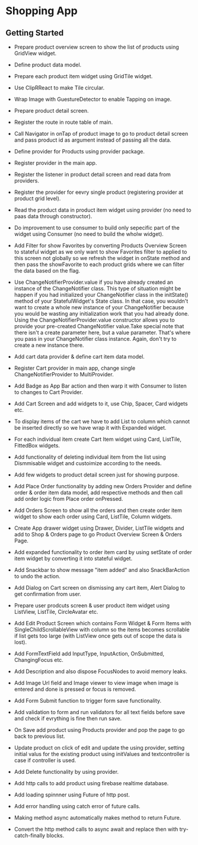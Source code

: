 # Shopping App
## Getting Started

* Prepare product overview screen to show the list of products using GridView widget.
* Define product data model.
* Prepare each product item widget using GridTile widget.
* Use ClipRReact to make Tile circular.
* Wrap Image with GuestureDetector to enable Tapping on image.
* Prepare product detail screen.
* Register the route in route table of main.
* Call Navigator in onTap of product image to go to product detail screen and pass product id as argument instead of passing all the data.
* Define provider for Products using provider package.
* Register provider in the main app.
* Register the listener in product detail screen and read data from providers.
* Register the provider for eevry single product (registering provider at product grid level).
* Read the product data in product item widget using provider (no need to paas data through constructor).
* Do improvement to use consumer to build only sepecific part of the widget using Consumer (no need to build the wholw widget).
* Add Filter for show Favorites by converting Products Overview Screen to stateful widget as we only want to show Favorites filter to applied to this screen not globally so we refresh the widget in onState method and then pass the showFavorite to each product grids where we can filter the data based on the flag.
* Use ChangeNotifierProvider.value if you have already created an instance of the ChangeNotifier class. This type of situation might be happen if you had initialized your ChangeNotifier class in the initState() method of your StatefulWidget's State class.
In that case, you wouldn't want to create a whole new instance of your ChangeNotifier because you would be wasting any initialization work that you had already done. Using the ChangeNotifierProvider.value constructor allows you to provide your pre-created ChangeNotifier value.Take special note that there isn't a create parameter here, but a value parameter. That's where you pass in your ChangeNotifier class instance. Again, don't try to create a new instance there.
* Add cart data provider & define cart item data model.
* Register Cart provider in main app, change single ChangeNotifierProvider to MultiProvider.
* Add Badge as App Bar action and then warp it with Consumer to listen to changes to Cart Provider.
* Add Cart Screen and add widgets to it, use Chip, Spacer, Card widgets etc.
* To display items of the cart we have to add List to column which cannot be inserted directly so we have wrap it with Expanded widget.
* For each individual item create Cart Item widget using Card, ListTile, FittedBox widgets.
* Add functionality of deleting individual item from the list using Dismmisable widget and custoimize according to the needs.
* Add few widgets to product detail screen just for showing purpose.
* Add Place Order functionality by adding new Orders Provider and define order & order item data model, add respective methods and then call add order logic from Place order onPressed.
* Add Orders Screen to show all the orders and then create order item widget to show each order using Card, ListTile, Column widgets.
* Create App drawer widget using Drawer, Divider, ListTile widgets and add to Shop & Orders page to go Product Overview Screen & Orders Page.
* Add expanded functionality to order item card by using setState of order item widget by converting it into stateful widget.

* Add Snackbar to show message "item added" and also SnackBarAction to undo the action.
* Add Dialog on Cart screen on dismissing any cart item, Alert Dialog to get confirmation from user.
* Prepare user prodcuts screen & user product item widget using ListView, ListTile, CircleAvatar etc.
* Add Edit Product Screen which contains Form Widget & Form Items with SingleChildScrollableView with column so the items becomes scrollable if list gets too large (with ListView once gets out of scope the data is lost).
* Add FormTextField add InputType, InputAction, OnSubmitted, ChangingFocus etc.
* Add Description and also dispose FocusNodes to avoid memory leaks.
* Add Image Url field and Image viewer to view image when image is entered and done is pressed or focus is removed.
* Add Form Submit function to trigger form save functionality.
* Add validation to form and run validators for all text fields before save and check if evrything is fine then run save.
* On Save add product using Products provider and pop the page to go back to previous list.
* Update product on click of edit and update the using provider, setting initial valus for the existing product using initValues and textcontroller is case if controller is used.
* Add Delete functionality by using provider.

* Add http calls to add product using firebase realtime database.
* Add loading spinnner using Future of http post.
* Add error handling using catch error of future calls.
* Making method async automatically makes method to return Future<void>.
* Convert the http method calls to async await and replace then with try-catch-finally blocks.


